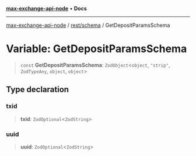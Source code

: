 [**max-exchange-api-node**](../../../README.md) • **Docs**

***

[max-exchange-api-node](../../../modules.md) / [rest/schema](../README.md) / GetDepositParamsSchema

# Variable: GetDepositParamsSchema

> `const` **GetDepositParamsSchema**: `ZodObject`\<`object`, `"strip"`, `ZodTypeAny`, `object`, `object`\>

## Type declaration

### txid

> **txid**: `ZodOptional`\<`ZodString`\>

### uuid

> **uuid**: `ZodOptional`\<`ZodString`\>
